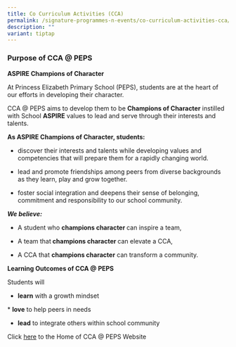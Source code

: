 ```yaml
---
title: Co Curriculum Activities (CCA)
permalink: /signature-programmes-n-events/co-curriculum-activities-cca/
description: ""
variant: tiptap
---
```

<h3>Purpose of CCA @ PEPS</h3>
<p><strong>ASPIRE Champions of Character</strong>
</p>
<p>At Princess Elizabeth Primary School (PEPS), students are at the heart
of our efforts in developing their character.</p>
<p>CCA @ PEPS aims to develop them to be&nbsp;<strong>Champions of Character</strong>&nbsp;instilled
with School&nbsp;<strong>ASPIRE</strong>&nbsp;values to lead and serve
through their interests and talents.</p>
<p><strong>As ASPIRE Champions of Character, students:</strong>
</p>
<ul>
<li>
<p>discover their interests and talents while developing values and competencies
that will prepare them for a rapidly changing world.</p>
</li>
<li>
<p>lead and promote friendships among peers from diverse backgrounds as they
learn, play and grow together.</p>
</li>
<li>
<p>foster social integration and deepens their sense of belonging, commitment
and responsibility to our school community.</p>
</li>
</ul>
<p><strong><em>We believe:</em></strong>
</p>
<ul>
<li>
<p>A student who <strong>champions character </strong>can inspire a team,</p>
</li>
<li>
<p>A team that<strong> champions character </strong>can elevate a CCA,</p>
</li>
<li>
<p>A CCA that <strong>champions character</strong> can transform a community.</p>
</li>
</ul>
<p><strong>Learning Outcomes of CCA @ PEPS</strong>
</p>
<p>Students will</p>
<ul data-tight="true" class="tight">
<li>
<p><strong>learn</strong>&nbsp;with a growth mindset</p>
</li>
</ul>
<p>*&nbsp;<strong>love</strong>&nbsp;to help peers in needs</p>
<ul data-tight="true" class="tight">
<li>
<p><strong>lead</strong>&nbsp;to integrate others within school community</p>
</li>
</ul>
<p>Click&nbsp;<a href="https://sites.google.com/moe.edu.sg/ccaspeps/home" rel="noopener noreferrer nofollow" target="_blank">here</a>&nbsp;to
the Home of CCA @ PEPS Website</p>